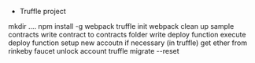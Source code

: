 

- Truffle project 

mkdir ....
npm install -g webpack
truffle init webpack
clean up sample contracts
write contract to contracts folder
write deploy function
execute deploy function
setup new accoutn if necessary (in truffle)
get ether from rinkeby faucet
unlock account
truffle migrate --reset


